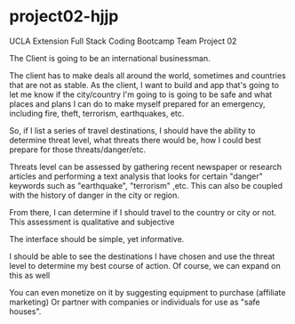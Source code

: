 # project02-hjjp
UCLA Extension Full Stack Coding Bootcamp Team Project 02

The Client is going to be an international businessman. 

The client has to make deals all around the world, sometimes and countries that are not as stable. 
As the client, I want to build and app that's going to let me know if the city/country I'm going to
is going to be safe and what places and plans I can do to make myself prepared for an emergency, 
including fire, theft, terrorism, earthquakes, etc.

So, if I list a series of travel destinations, I should have the ability to determine threat level, 
what threats there would be, how I could best prepare for those threats/danger/etc.


Threats level can be assessed by gathering recent newspaper or research articles and performing a 
text analysis that looks for certain "danger" keywords such as "earthquake", "terrorism" ,etc. 
This can also be coupled with the history of danger in the city or region.


From there, I can determine if I should travel to the country or city or not.
This assessment is qualitative and subjective

The interface should be simple, yet informative. 

I should be able to see the destinations I have chosen and use the threat level to determine
my best course of action. Of course, we can expand on this as well

You can even monetize on it by suggesting equipment to purchase (affiliate marketing)
Or partner with companies or individuals for use as "safe houses".
